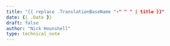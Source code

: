 ```yaml
---
title: "{{ replace .TranslationBaseName "-" " " | title }}"
date: {{ .Date }}
draft: false
author: "Nick Hounshell"
type: technical_note
---
```


